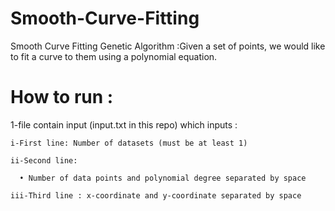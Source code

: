 # Smooth-Curve-Fitting
Smooth Curve Fitting Genetic Algorithm :Given a set of points,  we would like to fit a curve to them using a  polynomial equation.


# How to run :
1-file contain input (input.txt in this repo) which inputs :

    i-First line: Number of datasets (must be at least 1)
 
    ii-Second line:
    
      • Number of data points and polynomial degree separated by space
    
    iii-Third line : x-coordinate and y-coordinate separated by space
  
